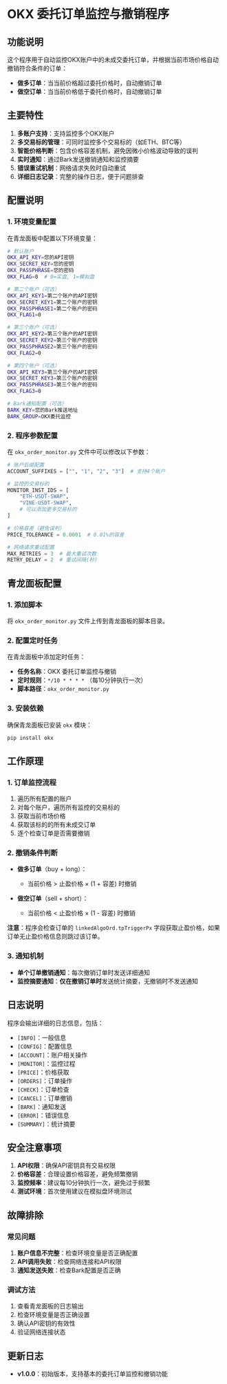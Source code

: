 # OKX 委托订单监控与撤销程序

## 功能说明

这个程序用于自动监控OKX账户中的未成交委托订单，并根据当前市场价格自动撤销符合条件的订单：

- **做多订单**：当当前价格超过委托价格时，自动撤销订单
- **做空订单**：当当前价格低于委托价格时，自动撤销订单

## 主要特性

1. **多账户支持**：支持监控多个OKX账户
2. **多交易标的管理**：可同时监控多个交易标的（如ETH、BTC等）
3. **智能价格判断**：包含价格容差机制，避免因微小价格波动导致的误判
4. **实时通知**：通过Bark发送撤销通知和监控摘要
5. **错误重试机制**：网络请求失败时自动重试
6. **详细日志记录**：完整的操作日志，便于问题排查

## 配置说明

### 1. 环境变量配置

在青龙面板中配置以下环境变量：

```bash
# 默认账户
OKX_API_KEY=您的API密钥
OKX_SECRET_KEY=您的密钥
OKX_PASSPHRASE=您的密码
OKX_FLAG=0  # 0=实盘, 1=模拟盘

# 第二个账户（可选）
OKX_API_KEY1=第二个账户的API密钥
OKX_SECRET_KEY1=第二个账户的密钥
OKX_PASSPHRASE1=第二个账户的密码
OKX_FLAG1=0

# 第三个账户（可选）
OKX_API_KEY2=第三个账户的API密钥
OKX_SECRET_KEY2=第三个账户的密钥
OKX_PASSPHRASE2=第三个账户的密码
OKX_FLAG2=0

# 第四个账户（可选）
OKX_API_KEY3=第三个账户的API密钥
OKX_SECRET_KEY3=第三个账户的密钥
OKX_PASSPHRASE3=第三个账户的密码
OKX_FLAG3=0

# Bark通知配置（可选）
BARK_KEY=您的Bark推送地址
BARK_GROUP=OKX委托监控
```

### 2. 程序参数配置

在 `okx_order_monitor.py` 文件中可以修改以下参数：

```python
# 账户后缀配置
ACCOUNT_SUFFIXES = ["", "1", "2", "3"]  # 支持4个账户

# 监控的交易标的
MONITOR_INST_IDS = [
    "ETH-USDT-SWAP",
    "VINE-USDT-SWAP",
    # 可以添加更多交易标的
]

# 价格容差（避免误判）
PRICE_TOLERANCE = 0.0001  # 0.01%的容差

# 网络请求重试配置
MAX_RETRIES = 3  # 最大重试次数
RETRY_DELAY = 2  # 重试间隔(秒)
```

## 青龙面板配置

### 1. 添加脚本

将 `okx_order_monitor.py` 文件上传到青龙面板的脚本目录。

### 2. 配置定时任务

在青龙面板中添加定时任务：

- **任务名称**：OKX 委托订单监控与撤销
- **定时规则**：`*/10 * * * *` （每10分钟执行一次）
- **脚本路径**：`okx_order_monitor.py`

### 3. 安装依赖

确保青龙面板已安装 `okx` 模块：

```bash
pip install okx
```

## 工作原理

### 1. 订单监控流程

1. 遍历所有配置的账户
2. 对每个账户，遍历所有监控的交易标的
3. 获取当前市场价格
4. 获取该标的的所有未成交订单
5. 逐个检查订单是否需要撤销

### 2. 撤销条件判断

- **做多订单**（buy + long）：
  - 当前价格 > 止盈价格 × (1 + 容差) 时撤销
  
- **做空订单**（sell + short）：
  - 当前价格 < 止盈价格 × (1 - 容差) 时撤销

**注意**：程序会检查订单的 `linkedAlgoOrd.tpTriggerPx` 字段获取止盈价格，如果订单无止盈价格信息则跳过该订单。

### 3. 通知机制

- **单个订单撤销通知**：每次撤销订单时发送详细通知
- **监控摘要通知**：**仅在撤销订单时**发送统计摘要，无撤销时不发送通知

## 日志说明

程序会输出详细的日志信息，包括：

- `[INFO]`：一般信息
- `[CONFIG]`：配置信息
- `[ACCOUNT]`：账户相关操作
- `[MONITOR]`：监控过程
- `[PRICE]`：价格获取
- `[ORDERS]`：订单操作
- `[CHECK]`：订单检查
- `[CANCEL]`：订单撤销
- `[BARK]`：通知发送
- `[ERROR]`：错误信息
- `[SUMMARY]`：统计摘要

## 安全注意事项

1. **API权限**：确保API密钥具有交易权限
2. **价格容差**：合理设置价格容差，避免频繁撤销
3. **监控频率**：建议每10分钟执行一次，避免过于频繁
4. **测试环境**：首次使用建议在模拟盘环境测试

## 故障排除

### 常见问题

1. **账户信息不完整**：检查环境变量是否正确配置
2. **API调用失败**：检查网络连接和API权限
3. **通知发送失败**：检查Bark配置是否正确

### 调试方法

1. 查看青龙面板的日志输出
2. 检查环境变量是否正确设置
3. 确认API密钥的有效性
4. 验证网络连接状态

## 更新日志

- **v1.0.0**：初始版本，支持基本的委托订单监控和撤销功能 